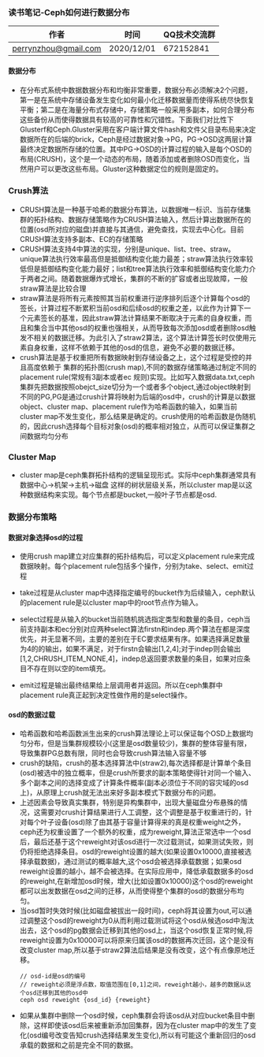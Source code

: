 ###  读书笔记-Ceph如何进行数据分布


| 作者 | 时间 |QQ技术交流群 |
| ------ | ------ |------ |
| perrynzhou@gmail.com |2020/12/01 |672152841 |

#### 数据分布

- 在分布式系统中数据数据分布和均衡非常重要，数据分布必须解决2个问题，第一是在系统中存储设备发生变化如何最小化迁移数据量而使得系统尽快恢复平衡；第二是在海量分布式存储中，存储策略一般采用多副本，如何合理分布这些备份从而使得数据具有较高的可靠性和冗错性。下面我们对比性下Glusterf和Ceph.Gluster采用在客户端计算文件hash和文件父目录布局来决定数据所在的后端的brick，Ceph是经过数据对象->PG，PG->OSD这两层计算最终决定数据所存储的位置。其中PG->OSD的计算过程的输入是每个OSD的布局(CRUSH)，这个是一个动态的布局，随着添加或者删除OSD而变化，当然用户可以更改这些布局。Gluster这种数据定位的规则是固定的。

### Crush算法

- CRUSH算法是一种基于哈希的数据分布算法，以数据唯一标识、当前存储集群的拓扑结构、数据存储策略作为CRUSH算法输入，然后计算出数据所在的位置(osd所对应的磁盘)并直接与其通信，避免查找，实现去中心化。目前CRUSH算法支持多副本、EC的存储策略
- CRUSH算法支持4中算法的实现，分别是unique、list、tree、straw。unique算法执行效率最高但是抵御结构变化能力最差；straw算法执行效率较低但是抵御结构变化能力最好；list和tree算法执行效率和抵御结构变化能力介于两者之间。随着数据爆炸式增长，集群的不断的扩容或者出现故障，一般straw算法是比较合理
- straw算法是将所有元素按照其当前权重进行逆序排列后逐个计算每个osd的签长，计算过程不断累积当前osd和后续osd的权重之差，以此作为计算下一个元素签长的基准，因此straw算法计算结果不断取决于元素的自身权重，而且和集合当中其他osd的权重也强相关，从而导致每次添加osd或者删除osd触发不相关的数据迁移。为此引入了straw2算法，这个算法计算签长时仅使用元素自身权重，这样不依赖于其他的osd的信息，避免不必要的数据迁移。
- crush算法是基于权重把所有数据映射到存储设备之上，这个过程是受控的并且高度依赖于 集群的拓扑图(crush map),不同的数据存储策略通过制定不同的placement rule(常规有3副本或者ec 规则)实现。比如写入数据data.txt,ceph集群先把数据按照obejct_size切分为一个或者多个object,通过object映射到不同的PG,PG是通过crush计算将映射为后端的osd中，crush的计算是以数据object、cluster map、placement rule作为哈希函数的输入，如果当前cluster map不发生变化，那么结果是确定的。crush使用的哈希函数是伪随机的，因此crush选择每个目标对象(osd)的概率相对独立，从而可以保证集群之间数据均匀分布

### Cluster Map

- cluster map是ceph集群拓扑结构的逻辑呈现形式。实际中ceph集群通常具有 数据中心->机架->主机->磁盘 这样的树状层级关系，所以cluster map是以这种数据结构来实现。每个节点都是bucket,一般叶子节点都是osd.

### 数据分布策略


####  数据对象选择osd的过程

- 使用crush map建立对应集群的拓扑结构后，可以定义placement rule来完成数据映射。每个placement rule包括多个操作，分别为take、select、emit过程
- take过程是从cluster map中选择指定编号的bucket作为后续输入，ceph默认的placement rule是以cluster map中的root节点作为输入。
- select过程是从输入的bucket当前随机挑选指定类型和数量的条目，ceph当前支持副本和ec分别对应两种select算法firstn和indep.两个算法在都是深度优先，并无显著不同，主要的差别在于EC要求结果有序。如果选择满足数量为4的的输出，如果不满足，对于firstn会输出[1,2,4];对于indep则会输出[1,2,CHRUSH_ITEM_NONE,4]，indep总返回要求数量的条目，如果对应条目不存在则以空的item填充。

- emit过程是输出最终结果给上层调用者并返回。所以在ceph集群中placement rule真正起到决定性做作用的是select操作。


#### osd的数据过载
- 哈希函数和哈希函数派生出来的crush算法理论上可以保证每个OSD上数据均匀分布，但是当集群规模较小(这里是osd数量较少)，集群的整体容量有限，导致集群PG总数有限，同时也会导致crush算法输入容量不够
- crush的缺陷，crush的基本选择算法中(straw2),每次选择都是计算单个条目(osd)被选中的独立概率，但是crush所要求的副本策略使得针对同一个输入、多个副本之间的选择变成了计算条件概率(副本必须位于不同的容灾域的osd上)，从原理上crush就无法出来好多副本模式下数据分布的问题。
- 上述因素会导致真实集群，特别是异构集群中，出现大量磁盘分布悬殊的情况，这需要对crush计算结果进行人工调整，这个调整是基于权重进行的，针对每个叶子设备(osd)除了由其基于容量计算得来的真是权重weight之外，ceph还为权重设置了一个额外的权重，成为reweight,算法正常选中一个osd后，最后还基于这个reweight对该osd进行一次过载测试，如果测试失败，则仍将拒绝选择条目。osd的reweight设置的越大(如果设置0x10000,直接被选择承载数据)，通过测试的概率越大,这个osd会被选择承载数据；如果osd reweight设置的越小，越不会被选择。在实际应用中，降低承载数据多的osd的reweight,在新增加osd时候，增大(比如设置0x10000)这个osd的reweight都可以出发数据在osd之间的迁移，从而使得整个集群的osd的数据分布均匀。
- 当osd暂时失效时候(比如磁盘被拔出一段时间)，ceph将其设置为out,可以通过调整这个osd的reweight为0从而利用过载测试将这个osd从候选osd中淘汰出去，这个osd的pg数据会迁移到其他的osd上，当这个osd恢复正常时候,将reweight设置为0x10000可以将原来归属该osd的数据再次迁回，这个是没有改变cluster map,所以基于straw2算法后结果是没有改变，这个有点像原地迁移。
  ```
  // osd-id是osd的编号
  // reweight必须是浮点数，取值范围在[0,1]之间，reweight越小，越多的数据从这个osd迁移到其他的osd中
  ceph osd reweight {osd_id} {reweight}

  ```
- 如果从集群中删除一个osd时候，ceph集群会将该osd从对应bucket条目中删除，这样即使该osd后来被重新添加回集群，因为在cluster map中的发生了变化(osd编号改变告知crush选择结果发生变化),所以有可能这个重新回归的osd承载的数据和之前是完全不同的数据。